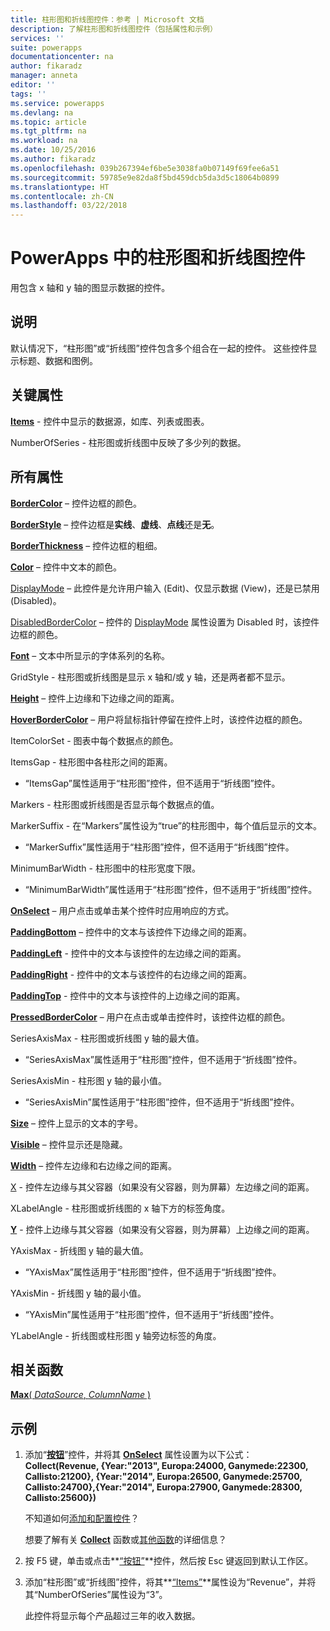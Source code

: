 ```yaml
---
title: 柱形图和折线图控件：参考 | Microsoft 文档
description: 了解柱形图和折线图控件（包括属性和示例）
services: ''
suite: powerapps
documentationcenter: na
author: fikaradz
manager: anneta
editor: ''
tags: ''
ms.service: powerapps
ms.devlang: na
ms.topic: article
ms.tgt_pltfrm: na
ms.workload: na
ms.date: 10/25/2016
ms.author: fikaradz
ms.openlocfilehash: 039b267394ef6be5e3038fa0b07149f69fee6a51
ms.sourcegitcommit: 59785e9e82da8f5bd459dcb5da3d5c18064b0899
ms.translationtype: HT
ms.contentlocale: zh-CN
ms.lasthandoff: 03/22/2018
---
```

# <a name="column-chart-and-line-chart-controls-in-powerapps"></a>PowerApps 中的柱形图和折线图控件
用包含 x 轴和 y 轴的图显示数据的控件。

## <a name="description"></a>说明
默认情况下，“柱形图”或“折线图”控件包含多个组合在一起的控件。 这些控件显示标题、数据和图例。

## <a name="key-properties"></a>关键属性
**[Items](properties-core.md)** - 控件中显示的数据源，如库、列表或图表。

NumberOfSeries - 柱形图或折线图中反映了多少列的数据。

## <a name="all-properties"></a>所有属性
**[BorderColor](properties-color-border.md)** – 控件边框的颜色。

**[BorderStyle](properties-color-border.md)** – 控件边框是**实线**、**虚线**、**点线**还是**无**。

**[BorderThickness](properties-color-border.md)** – 控件边框的粗细。

**[Color](properties-color-border.md)** – 控件中文本的颜色。

[DisplayMode](properties-core.md) – 此控件是允许用户输入 (Edit)、仅显示数据 (View)，还是已禁用 (Disabled)。

[DisabledBorderColor](properties-color-border.md) – 控件的 [DisplayMode](properties-core.md) 属性设置为 Disabled 时，该控件边框的颜色。

**[Font](properties-text.md)** – 文本中所显示的字体系列的名称。

GridStyle - 柱形图或折线图是显示 x 轴和/或 y 轴，还是两者都不显示。

**[Height](properties-size-location.md)** – 控件上边缘和下边缘之间的距离。

**[HoverBorderColor](properties-color-border.md)** – 用户将鼠标指针停留在控件上时，该控件边框的颜色。

ItemColorSet - 图表中每个数据点的颜色。

ItemsGap - 柱形图中各柱形之间的距离。

* “ItemsGap”属性适用于“柱形图”控件，但不适用于“折线图”控件。

Markers - 柱形图或折线图是否显示每个数据点的值。

MarkerSuffix - 在“Markers”属性设为“true”的柱形图中，每个值后显示的文本。

* “MarkerSuffix”属性适用于“柱形图”控件，但不适用于“折线图”控件。

MinimumBarWidth - 柱形图中的柱形宽度下限。

* “MinimumBarWidth”属性适用于“柱形图”控件，但不适用于“折线图”控件。

**[OnSelect](properties-core.md)** – 用户点击或单击某个控件时应用响应的方式。

**[PaddingBottom](properties-size-location.md)** – 控件中的文本与该控件下边缘之间的距离。

**[PaddingLeft](properties-size-location.md)** - 控件中的文本与该控件的左边缘之间的距离。

**[PaddingRight](properties-size-location.md)** - 控件中的文本与该控件的右边缘之间的距离。

**[PaddingTop](properties-size-location.md)** - 控件中的文本与该控件的上边缘之间的距离。

**[PressedBorderColor](properties-color-border.md)** – 用户在点击或单击控件时，该控件边框的颜色。

SeriesAxisMax - 柱形图或折线图 y 轴的最大值。

* “SeriesAxisMax”属性适用于“柱形图”控件，但不适用于“折线图”控件。

SeriesAxisMin - 柱形图 y 轴的最小值。

* “SeriesAxisMin”属性适用于“柱形图”控件，但不适用于“折线图”控件。

**[Size](properties-text.md)** – 控件上显示的文本的字号。

**[Visible](properties-core.md)** – 控件显示还是隐藏。

**[Width](properties-size-location.md)** – 控件左边缘和右边缘之间的距离。

[X](properties-size-location.md) - 控件左边缘与其父容器（如果没有父容器，则为屏幕）左边缘之间的距离。

XLabelAngle - 柱形图或折线图的 x 轴下方的标签角度。

**[Y](properties-size-location.md)** - 控件上边缘与其父容器（如果没有父容器，则为屏幕）上边缘之间的距离。

YAxisMax - 折线图 y 轴的最大值。

* “YAxisMax”属性适用于“柱形图”控件，但不适用于“折线图”控件。

YAxisMin - 折线图 y 轴的最小值。

* “YAxisMin”属性适用于“柱形图”控件，但不适用于“折线图”控件。

YLabelAngle - 折线图或柱形图 y 轴旁边标签的角度。

## <a name="related-functions"></a>相关函数
[**Max**( *DataSource*, *ColumnName* )](../functions/function-aggregates.md)

## <a name="example"></a>示例
1. 添加“**[按钮](control-button.md)**”控件，并将其 **[OnSelect](properties-core.md)** 属性设置为以下公式：<br>
   **Collect(Revenue, {Year:"2013", Europa:24000, Ganymede:22300, Callisto:21200}, {Year:"2014", Europa:26500, Ganymede:25700, Callisto:24700},{Year:"2014", Europa:27900, Ganymede:28300, Callisto:25600})**
   
    不知道如何[添加和配置控件](../add-configure-controls.md)？
   
    想要了解有关 **[Collect](../functions/function-clear-collect-clearcollect.md)** 函数或[其他函数](../formula-reference.md)的详细信息？
2. 按 F5 键，单击或点击**[“按钮”](control-button.md)**控件，然后按 Esc 键返回到默认工作区。
3. 添加“柱形图”或“折线图”控件，将其**[“Items”](properties-core.md)**属性设为“Revenue”，并将其“NumberOfSeries”属性设为“3”。
   
    此控件将显示每个产品超过三年的收入数据。

